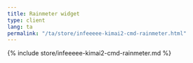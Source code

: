```yaml
---
title: Rainmeter widget
type: client
lang: ta
permalink: "/ta/store/infeeeee-kimai2-cmd-rainmeter.html"
---
```


{% include store/infeeeee-kimai2-cmd-rainmeter.md %}
